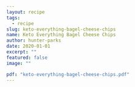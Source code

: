 ```yaml
---
layout: recipe
tags:
  - recipe
slug: keto-everything-bagel-cheese-chips
name: Keto Everything Bagel Cheese Chips
author: hunter-parks
date: 2020-01-01
excerpt: ""
featured: false
image: ""

pdf: "keto-everything-bagel-cheese-chips.pdf"
---
```

